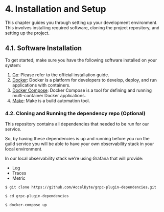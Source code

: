 # 4. Installation and Setup

This chapter guides you through setting up your development environment. 
This involves installing required software, cloning the project repository, and 
setting up the project.

## 4.1. Software Installation

To get started, make sure you have the following software installed on your system:

1. [Go](https://golang.org/dl/): Please refer to the official installation guide.
2. [Docker](https://www.docker.com/products/docker-desktop): Docker is a platform for developers to develop, deploy, and run applications with containers.
3. [Docker Compose](https://docs.docker.com/compose/install/): Docker Compose is a tool for defining and running multi-container Docker applications.
4. [Make](https://www.gnu.org/software/make/): Make is a build automation tool.

### 4.2. Cloning and Running the dependency repo (Optional)

This repository contains all dependencies that needed to be run for our service. 

So, by having these dependencies is up and running before you run the guild service you will be able to have your own observability stack in your local environment.

In our local observability stack we're using Grafana that will provide:

- Log
- Traces
- Metric

```bash
$ git clone https://github.com/AccelByte/grpc-plugin-dependencies.git
```

```bash
$ cd grpc-plugin-dependencies

$ docker-compose up

```
